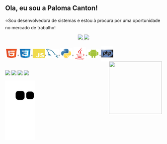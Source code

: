 ## Ola, eu sou a Paloma Canton!
⭐Sou desenvolvedora de sistemas e estou à procura por uma oportunidade no mercado de trabalho!
<div align="center">
  <a href="https://github.com/palomacanton">
  <img height="180em" src="https://github-readme-stats.vercel.app/api?username=palomacanton&theme=dracula&show_icons=true"/>
  <img height="180em" src="https://github-readme-stats.vercel.app/api/top-langs/?username=palomacanton&layout=compact&langs_count=1&theme=dracula"/>
</div>
</div>
  <div style="display: inline_block"><br>
  <img align="center" height="30" width="40" src="https://raw.githubusercontent.com/devicons/devicon/master/icons/html5/html5-original.svg">
  <img align="center" height="30" width="40" src="https://raw.githubusercontent.com/devicons/devicon/master/icons/css3/css3-original.svg">
  <img align="center" height="30" width="40" src="https://raw.githubusercontent.com/devicons/devicon/master/icons/javascript/javascript-plain.svg">
  <img align="center" height="30" width="40" src="https://raw.githubusercontent.com/devicons/devicon/master/icons/mysql/mysql-original.svg">
  <img align="center" height="35" width="40" src="https://raw.githubusercontent.com/devicons/devicon/master/icons/python/python-original.svg">
  <img align="center" height="40" width="40" src="https://raw.githubusercontent.com/devicons/devicon/master/icons/java/java-plain.svg">
  <img align="center" height="30" width="40" src="https://raw.githubusercontent.com/devicons/devicon/master/icons/android/android-original.svg">
  <img align="center" height="50" width="40" src="https://raw.githubusercontent.com/devicons/devicon/master/icons/php/php-original.svg">  
    
  <img align="right" height="170" width="170" src="https://i.picasion.com/pic91/8f6fb8d8ba7caf05b7050b071285c146.gif">
</div>
  
  ##
  
<div> 
  <a href="https://www.facebook.com/paloma.canton.9" target="_blank"><img src="https://img.shields.io/badge/-Facebook-%230077B5?style=for-the-badge&logo=facebook&logoColor=white" target="_blank"></a>
  <a href="https://www.instagram.com/palomacanton04/" target="_blank"><img src="https://img.shields.io/badge/-Instagram-%23E4405F?style=for-the-badge&logo=instagram&logoColor=white" target="_blank"></a>
  <a href = "mailto:palomacanton04@gmail.com"><img src="https://img.shields.io/badge/-Gmail-%23333?style=for-the-badge&logo=gmail&logoColor=white" target="_blank"></a>
  <a href="https://www.linkedin.com/in/palomacanton/" target="_blank"><img src="https://img.shields.io/badge/-LinkedIn-%230077B5?style=for-the-badge&logo=linkedin&logoColor=white" target="_blank"></a> 
 
   ![Snake animation](https://github.com/palomacanton/palomacanton/blob/output/github-contribution-grid-snake.svg)
</div>
